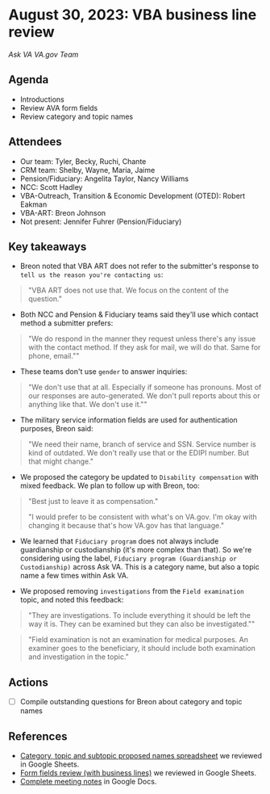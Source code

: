 # August 30, 2023: VBA business line review
*Ask VA VA.gov Team*

## Agenda

- Introductions
- Review AVA form fields
- Review category and topic names

## Attendees
 
- Our team: Tyler, Becky, Ruchi, Chante
- CRM team: Shelby, Wayne, Maria, Jaime
- Pension/Fiduciary: Angelita Taylor, Nancy Williams
- NCC: Scott Hadley
- VBA-Outreach, Transition & Economic Development (OTED): Robert Eakman
- VBA-ART: Breon Johnson
- Not present: Jennifer Fuhrer (Pension/Fiduciary)

## Key takeaways

- Breon noted that VBA ART does not refer to the submitter's response to `tell us the reason you're contacting us`:
> "VBA ART does not use that. We focus on the content of the question."

- Both NCC and Pension & Fiduciary teams said they'll use which contact method a submitter prefers:
> "We do respond in the manner they request unless there's any issue with the contact method. If they ask for mail, we will do that. Same for phone, email.""

- These teams don't use `gender` to answer inquiries:
> "We don't use that at all. Especially if someone has pronouns. Most of our responses are auto-generated. We don't pull reports about this or anything like that. We don't use it.""

- The military service information fields are used for authentication purposes, Breon said:
> "We need their name, branch of service and SSN. Service number is kind of outdated. We don't really use that or the EDIPI number. But that might change."

- We proposed the category be updated to `Disability compensation` with mixed feedback. We plan to follow up with Breon, too:
> "Best just to leave it as compensation."
>
> "I would prefer to be consistent with what's on VA.gov. I'm okay with changing it because that's how VA.gov has that language."

- We learned that `Fiduciary program` does not always include guardianship or custodianship (it's more complex than that). So we're considering using the label, `Fiduciary program (Guardianship or Custodianship)` across Ask VA. This is a category name, but also a topic name a few times within Ask VA.

- We proposed removing `investigations` from the `Field examination` topic, and noted this feedback:
> "They are investigations. To include everything it should be left the way it is. They can be examined but they can also be investigated.""

> "Field examination is not an examination for medical purposes. An examiner goes to the beneficiary, it should include both examination and investigation in the topic."

## Actions

- [ ] Compile outstanding questions for Breon about category and topic names

## References

- [Category, topic and subtopic proposed names spreadsheet](https://docs.google.com/spreadsheets/d/1AlUqvwn49ah2gHniTwx3x0afOPliKgURo575e73OH40/edit#gid=1192783561) we reviewed in Google Sheets.
- [Form fields review (with business lines)](https://docs.google.com/spreadsheets/d/1GIsq9Y6Ap9mBUL49j1Ad7tm1N_nfD0Yoxw9ThtexCMU/edit#gid=329502423) we reviewed in Google Sheets.
- [Complete meeting notes](https://docs.google.com/document/d/1y5nzZ1pDojdTjKEXu3d0eM_jxj72WrSRxaEsZOoiqkA/edit) in Google Docs.
